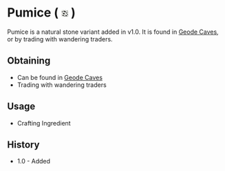 # Pumice ( ![Calcite Coal Ore](https://github.com/JmonJoshMC/JmonExtendedMechanics/blob/main/doc%20assets/JEM-5.png) )
Pumice is a natural stone variant added in v1.0. It is found in [Geode Caves](about:blank), or by trading with wandering traders.

## Obtaining
- Can be found in [Geode Caves](about:blank)
- Trading with wandering traders
## Usage
- Crafting Ingredient
## History
- 1.0 - Added

